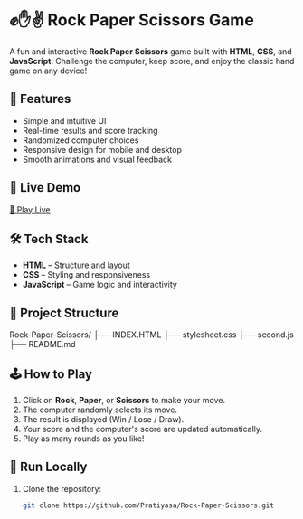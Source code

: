 # ✊✋✌️ Rock Paper Scissors Game

A fun and interactive **Rock Paper Scissors** game built with **HTML**, **CSS**, and **JavaScript**. Challenge the computer, keep score, and enjoy the classic hand game on any device!

## 🎯 Features

- Simple and intuitive UI  
- Real-time results and score tracking  
- Randomized computer choices  
- Responsive design for mobile and desktop  
- Smooth animations and visual feedback

## 🚀 Live Demo

[🔗 Play Live](https://github.com/Pratiyasa/Rock-Paper-Scissors.git)  


## 🛠️ Tech Stack

- **HTML** – Structure and layout  
- **CSS** – Styling and responsiveness  
- **JavaScript** – Game logic and interactivity  

## 📁 Project Structure

Rock-Paper-Scissors/
├── INDEX.HTML
├── stylesheet.css
├── second.js
├── README.md



## 🕹️ How to Play

1. Click on **Rock**, **Paper**, or **Scissors** to make your move.
2. The computer randomly selects its move.
3. The result is displayed (Win / Lose / Draw).
4. Your score and the computer's score are updated automatically.
5. Play as many rounds as you like!

## 🧪 Run Locally

1. Clone the repository:
   ```bash
   git clone https://github.com/Pratiyasa/Rock-Paper-Scissors.git
